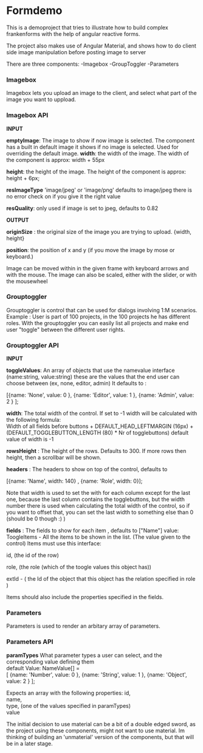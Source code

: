 # Formdemo

This is a demoproject that tries to illustrate how to build complex frankenforms with the 
help of angular reactive forms. 


The project also makes use of Angular Material, and shows how to do client side 
image manipulation before posting image to server


There are three components: 
-Imagebox
-GroupToggler
-Parameters

### Imagebox 
Imagebox lets you upload an image to the client, and select what part of the image you want to uppload. 


### Imagebox API

**INPUT**

**emptyImage**: The image to show if now image is selected. The component has a built in default image it shows if no image is selected. Used for overriding the default image. 
**width**: the width of the image. The width of the component is approx: width + 55px

**height**: the height of the image. The height of the component is approx: height + 6px; 

**resImageType** 'image/jpeg' or 'image/png' defaults to image/jpeg 
there is no error check on if you give it the right value

**resQuality**: only used if image is set to jpeg, defaults to 0.82


**OUTPUT** 

**originSize** : the original size of the image you are trying to upload. 
{width, height}

**position**: the position of x and y (if you move the image by mose or keyboard.)

Image can be moved within in the given frame with keyboard arrows and with the mouse. 
The image can also be scaled, either with the slider, or with 
the mousewheel


### Grouptoggler
Grouptoggler is control that can be used for dialogs involving 1:M scenarios. 
Example : User is part of 100 projects, in the 100 projects he has different roles. 
With the grouptoggler you can easily list all projects and make end user "toggle" between the
different user rights. 

### Grouptoggler API

**INPUT** 

**toggleValues**: An array of objects that use the namevalue interface (name:string, value:string) 
these are the values that the end user can choose between (ex, none, editor, admin) 
It defaults to :  

[{name: 'None', value: 0 }, {name: 'Editor', value: 1 }, {name: 'Admin', value: 2 } ];


**width**: The total width of the control. If set to -1 width will be calculated with the following formula:  
Width of all fields before buttons + DEFAULT_HEAD_LEFTMARGIN (16px) + (DEFAULT_TOGGLEBUTTON_LENGTH (80) * Nr of togglebuttons)  default value of width is -1

**rowsHeight** : The height of the rows. Defaults to 300. If more rows then height, then a scrollbar will be shown. 

**headers** : The headers to show on top of the control, defaults to  

[{name: 'Name', width: 140} , {name: 'Role', width: 0}];  

Note that width is used to set the with for each column except for the last one, 
because the last column contains the togglebuttons, 
but the width number there is used when calculating the total width of the control, so if you want to offset that, 
you can set the last width to something else than 0 (should be 0 though :) ) 

**fields** : The fields to show for each item , defaults to ["Name"]
value: ToogleItems - All the items to be shown in the list. (The value given to the control)
Items must use this interface: 

id,  (the id of the row) 

role,  (the role (which of the toogle values this object has)) 

extId - ( the Id of the object that this object has the relation specified in role )


Items should also include the properties specified in the fields. 



### Parameters 
Parameters is used to render an arbitary array of parameters.  

### Parameters API

**paramTypes** What parameter types a user can select, and the corresponding value defining them  
default Value:  NameValue[] =   
[ {name: 'Number', value: 0 }, {name: 'String', value: 1 }, {name: 'Object', value: 2 }  ];

Expects an array with the following properties: 
id,  
name,  
type,  (one of the values specified in paramTypes)  
value  



The initial decision to use material can be a bit of a double edged sword, as the project using these components, might not want to use material. Im thinking of building an 'unmaterial' version of the components, but that will be in a later stage. 
